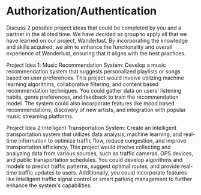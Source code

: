 # Authorization/Authentication
Discuss 2 possible project ideas that could be completed by you and a partner in the alloted time. 
We have decided as group to apply all that we have learned on our project, Wanderlust. By incorporating the knowledge and skills acquired, we aim to enhance the functionality and overall experience of Wanderlust, ensuring that it aligns with the best practices.

Project Idea 1: Music Recommendation System:
Develop a music recommendation system that suggests personalized playlists or songs based on user preferences. This project would involve utilizing machine learning algorithms, collaborative filtering, and content based recommendation techniques. You could gather data on users' listening habits, genre preferences, and feedback to train the recommendation model. The system could also incorporate features like mood based recommendations, discovery of new artists, and integration with popular music streaming platforms.

Project Idea 2:Intelligent Transportation System:
Create an intelligent transportation system that utilizes data analysis, machine learning, and real-time information to optimize traffic flow, reduce congestion, and improve transportation efficiency. This project would involve collecting and analyzing data from various sources, such as traffic cameras, GPS devices, and public transportation schedules. You could develop algorithms and models to predict traffic patterns, suggest optimal routes, and provide real-time traffic updates to users. Additionally, you could incorporate features like intelligent traffic signal control or smart parking management to further enhance the system's capabilities. 
